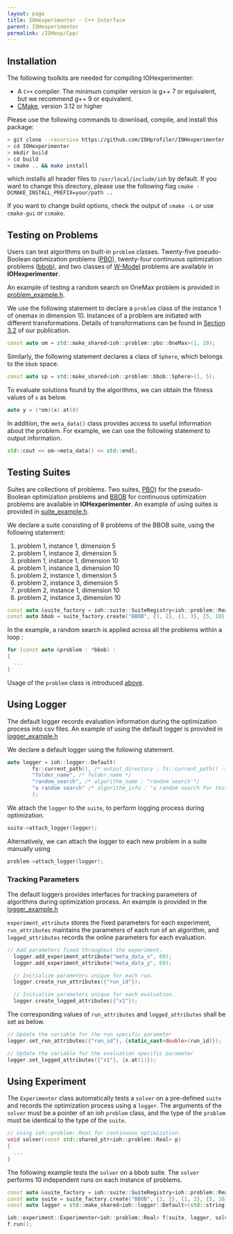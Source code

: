 ```yaml
---
layout: page
title: IOHexperimenter - C++ Interface
parent: IOHexperimenter
permalink: /IOHexp/Cpp/
--- 
```


## Installation

The following toolkits are needed for compiling IOHexperimenter:

* A `C++` compiler. The minimum compiler version is g++ 7 or equivalent, but we recommend g++ 9 or equivalent.
* [CMake](https://cmake.org), version 3.12 or higher

Please use the following commands to download, compile, and install this package:

```sh
> git clone --recursive https://github.com/IOHprofiler/IOHexperimenter.git
> cd IOHexperimenter
> mkdir build
> cd build
> cmake .. && make install
```

which installs all header files to `/usr/local/include/ioh` by default.
If you want to change this directory, please use the following flag `cmake -DCMAKE_INSTALL_PREFIX=your/path ..`

If you want to change build options, check the output of `cmake -L` or use `cmake-gui` or `ccmake`.


<a name="using-individual-problems"></a>
## Testing on Problems 

Users can test algorithms on built-in `problem` classes. Twenty-five pseudo-Boolean optimization problems ([PBO](https://www.sciencedirect.com/science/article/pii/S1568494619308099)), twenty-four continuous optimization problems ([bbob](https://coco.gforge.inria.fr/downloads/download16.00/bbobdocfunctions.pdf)), and two classes of [W-Model](https://dl.acm.org/doi/pdf/10.1145/3205651.3208240) problems are available in __IOHexperimenter__.

An example of testing a random search on OneMax problem is provided in [problem_example.h](https://github.com/IOHprofiler/IOHexperimenter/blob/master/example/problem_example.h).

We use the following statement to declare a `problem` class of the instance 1 of onemax in dimension 10. Instances of a problem are initiated with different transformations. Details of transformations can be found in [Section 3.2](https://www.sciencedirect.com/science/article/pii/S1568494619308099) of our publication.
```cpp
const auto om = std::make_shared<ioh::problem::pbo::OneMax>(1, 10);
```
Similarly, the following statement declares a class of `Sphere`, which belongs to the `bbob` space. 
```cpp
const auto sp = std::make_shared<ioh::problem::bbob::Sphere>(1, 5);
```

To evaluate solutions found by the algorithms, we can obtain the fitness values of `x` as below.
```cpp
auto y = (*om)(x).at(0)
```

In addition, the `meta_data()` class provides access to useful information about the problem. For example, we can use the following statement to output information.
```cpp
std::cout << om->meta_data() << std::endl;
```



<a name = "using-suites"></a>
## Testing Suites

Suites are collections of problems. Two suites, [PBO](https://www.sciencedirect.com/science/article/pii/S1568494619308099)) for the pseudo-Boolean optimization problems and [BBOB](https://coco.gforge.inria.fr/downloads/download16.00/bbobdocfunctions.pdf) for continuous optimization problems are available in __IOHexperimenter__. An example of using suites is provided in [suite_example.h](https://github.com/IOHprofiler/IOHexperimenter/blob/master/example/suite_example.h).

We declare a suite consisting of 8 problems of the BBOB suite, using the following statement:
1. problem 1, instance 1, dimension 5
2. problem 1, instance 3, dimension 5
3. problem 1, instance 1, dimension 10
4. problem 1, instance 3, dimension 10
5. problem 2, instance 1, dimension 5
6. problem 2, instance 3, dimension 5
7. problem 2, instance 1, dimension 10
8. problem 2, instance 3, dimension 10

```cpp
const auto &suite_factory = ioh::suite::SuiteRegistry<ioh::problem::Real>::instance();
const auto bbob = suite_factory.create("BBOB", {1, 2}, {1, 3}, {5, 10});
```

In the example, a random search is applied across all the problems within a loop :
```cpp
for (const auto &problem : *bbob) :
{
  ...
}
```
Usage of the `problem` class is introduced [above](#using-individual-problems).


<a name = "using-logger"></a>
## Using Logger

The default logger records evaluation information during the optimization process into csv files. An example of using the default logger is provided in [logger_example.h](https://github.com/IOHprofiler/IOHexperimenter/blob/master/example/logger_example.h)


We declare a default logger using the following statement.
```cpp
auto logger = ioh::logger::Default(
        fs::current_path(), /* output_directory : fs::current_path() -> working directory */
        "folder_name", /* folder_name */
        "random_search", /* algorithm_name : "random search'*/
        "a random search" /* algorithm_info : "a random search for testing the bbob suite" */
        );
```

We attach the `logger` to the `suite`, to perform logging process during optimization.
```cpp
suite->attach_logger(logger);
```

Alternatively, we can attach the logger to each new problem in a suite manually using
```cpp
problem->attach_logger(logger);
```
<a name = "tracking-parameters"></a>
### Tracking Parameters
The default loggers provides interfaces for tracking parameters of algorithms during optimization process. An example is provided in the [logger_example.h](https://github.com/IOHprofiler/IOHexperimenter/blob/da22d89fe1673ea67962829d12873e01387f6895/example/logger_example.h#L80)


`experiment_attribute` stores the fixed parameters for each experiment, `run_attributes` maintains the parameters of each run of an algorithm, and `logged_attributes` records the online parameters for each evaluation.
```cpp
// Add parameters fixed throughout the experiment.
  logger.add_experiment_attribute("meta_data_x", 69);
  logger.add_experiment_attribute("meta_data_y", 69);

  // Initialize parameters unique for each run. 
  logger.create_run_attributes({"run_id"});

  // Initialize parameters unique for each evaluation.
  logger.create_logged_attributes({"x1"});
```

The corresponding values of `run_attributes` and `logged_attributes` shall be set as below.
```cpp
// Update the variable for the run specific parameter
logger.set_run_attributes({"run_id"}, {static_cast<double>(run_id)});

// Update the variable for the evaluation specific parameter
logger.set_logged_attributes({"x1"}, {x.at(1)});
```

<a name = "using-exp"></a>
## Using Experiment

The `Experimenter` class automatically tests a `solver` on a pre-defined `suite` and records the optimization process using a `logger`. The arguments of the `solver` must be a pointer of an ioh `problem` class, and the type of the `problem` must be identical to the type of the `suite`.
```cpp
// using ioh::problem::Real for continuous optimization.
void solver(const std::shared_ptr<ioh::problem::Real> p)
{
  ...
}
```

The following example tests the `solver` on a bbob suite. The `solver` performs 10 independent runs on each instance of problems.
```cpp
const auto &suite_factory = ioh::suite::SuiteRegistry<ioh::problem::Real>::instance();
const auto suite = suite_factory.create("BBOB", {1, 2}, {1, 2}, {5, 10});
const auto logger = std::make_shared<ioh::logger::Default>(std::string("logger-experimenter"));

ioh::experiment::Experimenter<ioh::problem::Real> f(suite, logger, solver, 10);
f.run();
```

